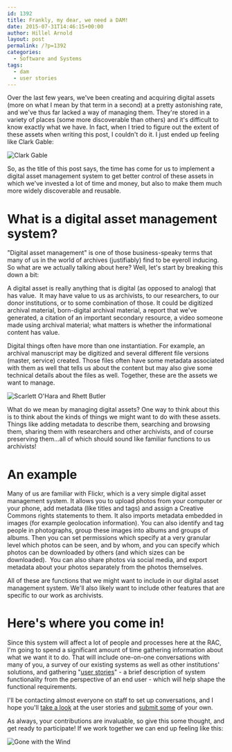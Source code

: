 ```yaml
---
id: 1392
title: Frankly, my dear, we need a DAM!
date: 2015-07-31T14:46:15+00:00
author: Hillel Arnold
layout: post
permalink: /?p=1392
categories:
  - Software and Systems
tags:
  - dam
  - user stories
---
```

Over the last few years, we've been creating and acquiring digital assets (more on what I mean by that term in a second) at a pretty astonishing rate, and we've thus far lacked a way of managing them. They're stored in a variety of places (some more discoverable than others) and it's difficult to know exactly what we have. In fact, when I tried to figure out the extent of these assets when writing this post, I couldn't do it. I just ended up feeling like Clark Gable:<!--more-->

![Clark Gable](http://blog.rockarch.org/wp-content/uploads/2015/07/14094166.gif)

So, as the title of this post says, the time has come for us to implement a digital asset management system to get better control of these assets in which we've invested a lot of time and money, but also to make them much more widely discoverable and reusable.

# What is a digital asset management system?

"Digital asset management" is one of those business-speaky terms that many of us in the world of archives (justifiably) find to be eyeroll inducing. So what are we actually talking about here? Well, let's start by breaking this down a bit:

A digital asset is really anything that is digital (as opposed to analog) that has value.  It may have value to us as archivists, to our researchers, to our donor institutions, or to some combination of those. It could be digitized archival material, born-digital archival material, a report that we've generated, a citation of an important secondary resource, a video someone made using archival material; what matters is whether the informational content has value.

Digital things often have more than one instantiation. For example, an archival manuscript may be digitized and several different file versions (master, service) created. Those files often have some metadata associated with them as well that tells us about the content but may also give some technical details about the files as well. Together, these are the assets we want to manage.

![Scarlett O'Hara and Rhett Butler](http://blog.rockarch.org/wp-content/uploads/2015/07/Frankly-my-dear-I-don-t-give-a-damn-scarlett-ohara-and-rhett-butler-33250374-500-200.gif)

What do we mean by managing digital assets? One way to think about this is to think about the kinds of things we might want to do with these assets. Things like adding metadata to describe them, searching and browsing them, sharing them with researchers and other archivists, and of course preserving them…all of which should sound like familiar functions to us archivists!

# An example

Many of us are familiar with Flickr, which is a very simple digital asset management system. It allows you to upload photos from your computer or your phone, add metadata (like titles and tags) and assign a Creative Commons rights statements to them. It also imports metadata embedded in images (for example geolocation information). You can also identify and tag people in photographs, group these images into albums and groups of albums. Then you can set permissions which specify at a very granular level which photos can be seen, and by whom, and you can specify which photos can be downloaded by others (and which sizes can be downloaded).  You can also share photos via social media, and export metadata about your photos separately from the photos themselves.

All of these are functions that we might want to include in our digital asset management system. We'll also likely want to include other features that are specific to our work as archivists.

# Here's where you come in!

Since this system will affect a lot of people and processes here at the RAC, I'm going to spend a significant amount of time gathering information about what we want it to do. That will include one-on-one conversations with many of you, a survey of our existing systems as well as other institutions' solutions, and gathering "[user stories](https://help.rallydev.com/writing-great-user-story)" - a brief description of system functionality from the perspective of an end user - which will help shape the functional requirements.

I'll be contacting almost everyone on staff to set up conversations, and I hope you'll [take a look](https://trello.com/b/Ou3OzOjR/rac-dam-user-stories) at the user stories and [submit some](https://docs.google.com/forms/d/1klpLoX7jnlGheAbv5wYQVZCOuJoDgZ9p0-ASXso-uDY/viewform) of your own.

As always, your contributions are invaluable, so give this some thought, and get ready to participate! If we work together we can end up feeling like this:

![Gone with the Wind](http://blog.rockarch.org/wp-content/uploads/2015/07/gone.gif)
